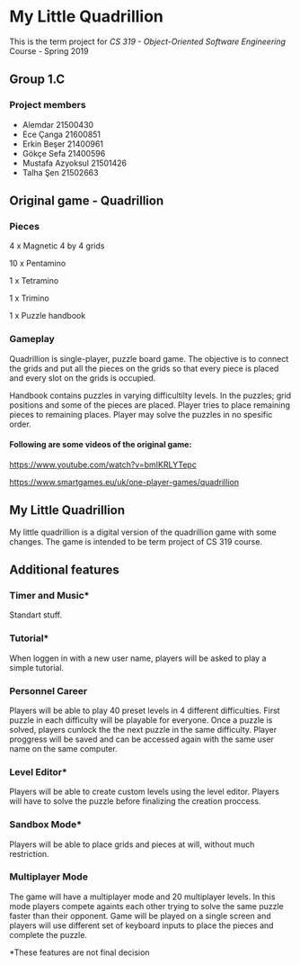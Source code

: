 # My Little Quadrillion

This is the term project for *CS 319 - Object-Oriented Software Engineering* Course - Spring 2019

## Group 1.C

### Project members

* Alemdar 21500430
* Ece Çanga 21600851
* Erkin Beşer 21400961
* Gökçe Sefa 21400596
* Mustafa Azyoksul 21501426
* Talha Şen 21502663

## Original game - Quadrillion

### Pieces

4 x Magnetic 4 by 4 grids

10 x Pentamino

1 x Tetramino

1 x Trimino

1 x Puzzle handbook

### Gameplay

Quadrillion is single-player, puzzle board game. The objective is to connect the grids and put all the pieces on the grids so that every piece is placed and every slot on the grids is occupied.

Handbook contains puzzles in varying difficultilty levels. In the puzzles; grid positions and some of the pieces are placed. Player tries to place remaining pieces to remaining places. Player may solve the puzzles in no spesific order.

#### Following are some videos of the original game:

https://www.youtube.com/watch?v=bmIKRLYTepc

https://www.smartgames.eu/uk/one-player-games/quadrillion

## My Little Quadrillion

My little quadrillion is a digital version of the quadrillion game with some changes. The game is intended to be term project of CS 319 course.

## Additional features

### Timer and Music*

Standart stuff.

### Tutorial*

When loggen in with a new user name, players will be asked to play a simple tutorial.

### Personnel Career

Players will be able to play 40 preset levels in 4 different difficulties. First puzzle in each difficulty will be playable for everyone. Once a puzzle is solved, players cunlock the the next puzzle in the same difficulty. Player proggress will be saved and can be accessed again with the same user name on the same computer.

### Level Editor*

Players will be able to create custom levels using the level editor. Players will have to solve the puzzle before finalizing the creation proccess.

### Sandbox Mode*

Players will be able to place grids and pieces at will, without much restriction.

### Multiplayer Mode

The game will have a multiplayer mode and 20 multiplayer levels. In this mode players compete againts each other trying to solve the same puzzle faster than their opponent. Game will be played on a single screen and players will use different set of keyboard inputs to place the pieces and complete the puzzle.

*These features are not final decision
